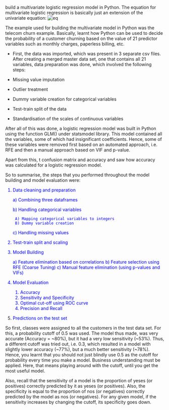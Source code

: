
build a multivariate logistic regression model in Python. The equation for multivariate logistic regression is basically just an extension of the univariate equation:
![eq](https://user-images.githubusercontent.com/84274712/137467507-04e25cec-1cee-4f99-8fea-6aed42f4fa4b.PNG)


 

The example used for building the multivariate model in Python was the telecom churn example. Basically, learnt how Python can be used to decide the probability of a customer churning based on the value of 21 predictor variables such as monthly charges, paperless billing, etc.

 

- First, the data was imported, which was present in 3 separate csv files. After creating a merged master data set, one that contains all 21 variables, data preparation was done, which involved the following steps:

- Missing value imputation

- Outlier treatment

- Dummy variable creation for categorical variables

- Test-train split of the data

- Standardisation of the scales of continuous variables

 

After all of this was done, a logistic regression model was built in Python using the function GLM() under statsmodel library. This model contained all the variables, some of which had insignificant coefficients. Hence, some of these variables were removed first based on an automated approach, i.e. RFE and then a manual approach based on VIF and p-value.

 

Apart from this, t confusion matrix and accuracy and saw how accuracy was calculated for a logistic regression model.

So to summarise, the steps that you performed throughout the model building and model evaluation were:
    <font color='blue'>

1) Data cleaning and preparation

    a) Combining three dataframes
    
    b) Handling categorical variables
    
        A) Mapping categorical variables to integers
        B) Dummy variable creation
        
    c) Handling missing values
    
2) Test-train split and scaling

3) Model Building

    a) Feature elimination based on correlations
    b) Feature selection using RFE (Coarse Tuning)
    c) Manual feature elimination (using p-values and VIFs)
    
4) Model Evaluation

    1) Accuracy
    2) Sensitivity and Specificity
    3) Optimal cut-off using ROC curve
    4) Precision and Recall
    
5) Predictions on the test set
    
    </font>

So first, classes were assigned to all the customers in the test data set. For this, a probability cutoff of 0.5 was used. The model thus made, was very accurate (Accuracy = ~80%), but it had a very low sensitivity (~53%). Thus, a different cutoff was tried out, i.e. 0.3, which resulted in a model with slightly lower accuracy (~77%), but a much better sensitivity (~78%). Hence, you learnt that you should not just blindly use 0.5 as the cutoff for probability every time you make a model. Business understanding must be applied. Here, that means playing around with the cutoff, until you get the most useful model.

 

Also, recall that the sensitivity of a model is the proportion of yeses (or positives) correctly predicted by it as yeses (or positives). Also, the specificity is equal to the proportion of nos (or negatives) correctly predicted by the model as nos (or negatives). For any given model, if the sensitivity increases by changing the cutoff, its specificity goes down.
